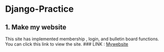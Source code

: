 # Django-Practice

## 1. Make my website

This site has implemented membership , login, and bulletin board functions.
You can click this link to view the site. ### LINK : [Mywebsite](https://xoghsms.pythonanywhere.com)

